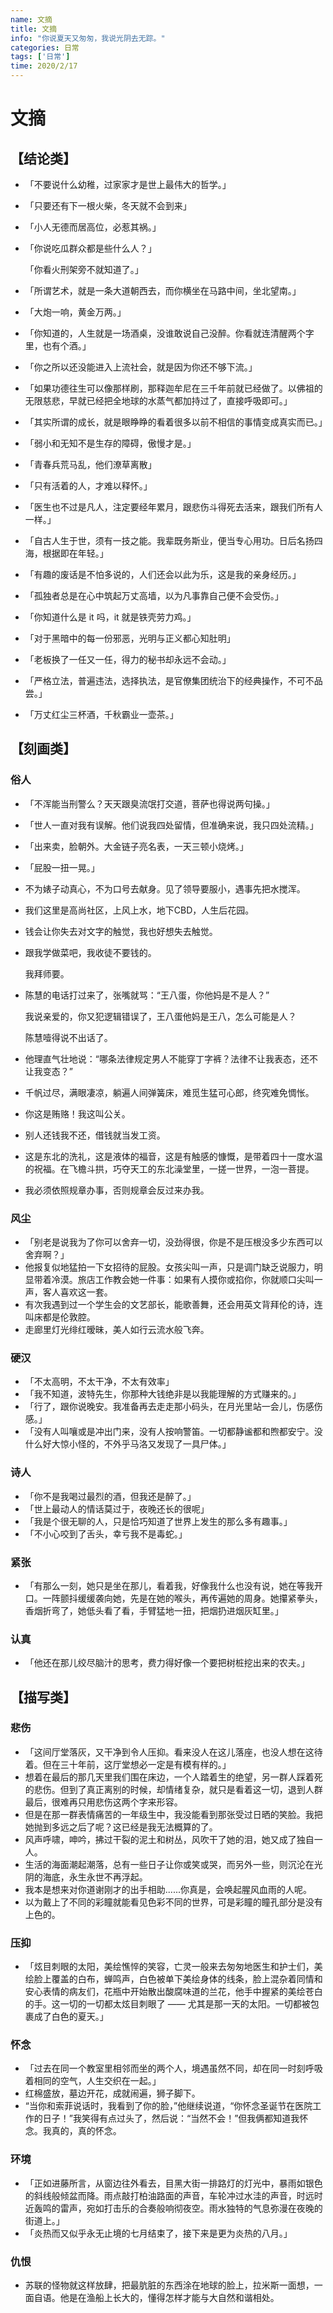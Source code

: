 ```yaml
---
name: 文摘
title: 文摘
info: "你说夏天又匆匆，我说光阴去无踪。"
categories: 日常
tags: ['日常']
time: 2020/2/17
---
```


# 文摘

## 【结论类】

- 「不要说什么幼稚，过家家才是世上最伟大的哲学。」

- 「只要还有下一根火柴，冬天就不会到来」

- 「小人无德而居高位，必惹其祸。」

- 「你说吃瓜群众都是些什么人？」

  「你看火刑架旁不就知道了。」

- 「所谓艺术，就是一条大道朝西去，而你横坐在马路中间，坐北望南。」

- 「大炮一响，黄金万两。」

- 「你知道的，人生就是一场酒桌，没谁敢说自己没醉。你看就连清醒两个字里，也有个酒。」

- 「你之所以还没能进入上流社会，就是因为你还不够下流。」

- 「如果功德往生可以像那样刷，那释迦牟尼在三千年前就已经做了。以佛祖的无限慈悲，早就已经把全地球的水蒸气都加持过了，直接呼吸即可。」

- 「其实所谓的成长，就是眼睁睁的看着很多以前不相信的事情变成真实而已。」

- 「弱小和无知不是生存的障碍，傲慢才是。」

- 「青春兵荒马乱，他们潦草离散」

- 「只有活着的人，才难以释怀。」

- 「医生也不过是凡人，注定要经年累月，跟悲伤斗得死去活来，跟我们所有人一样。」

- 「自古人生于世，须有一技之能。我辈既务斯业，便当专心用功。日后名扬四海，根据即在年轻。」

- 「有趣的废话是不怕多说的，人们还会以此为乐，这是我的亲身经历。」

- 「孤独者总是在心中筑起万丈高墙，以为凡事靠自己便不会受伤。」

- 「你知道什么是 it 吗，it 就是铁壳劳力鸡。」

- 「对于黑暗中的每一份邪恶，光明与正义都心知肚明」

- 「老板换了一任又一任，得力的秘书却永远不会动。」

- 「严格立法，普遍违法，选择执法，是官僚集团统治下的经典操作，不可不品尝。」

- 「万丈红尘三杯酒，千秋霸业一壶茶。」

## 【刻画类】

### 俗人

- 「不浑能当刑警么？天天跟臭流氓打交道，菩萨也得说两句操。」

- 「世人一直对我有误解。他们说我四处留情，但准确来说，我只四处流精。」

- 「出来卖，脸朝外。大金链子亮名表，一天三顿小烧烤。」

- 「屁股一扭一晃。」

- 不为婊子动真心，不为口号去献身。见了领导要服小，遇事先把水搅浑。

- 我们这里是高尚社区，上风上水，地下CBD，人生后花园。

- 钱会让你失去对文字的触觉，我也好想失去触觉。

- 跟我学做菜吧，我收徒不要钱的。

  我拜师要。
  
- 陈慧的电话打过来了，张嘴就骂：“王八蛋，你他妈是不是人？”

  我说亲爱的，你又犯逻辑错误了，王八蛋他妈是王八，怎么可能是人？

  陈慧噎得说不出话了。

- 他理直气壮地说：“哪条法律规定男人不能穿丁字裤？法律不让我表态，还不让我变态？”

- 千帆过尽，满眼凄凉，躺遍人间弹簧床，难觅生猛可心郎，终究难免惆怅。

- 你这是贿赂！我这叫公关。

- 别人还钱我不还，借钱就当发工资。

- 这是东北的洗礼，这是液体的福音，这是有触感的慷慨，是带着四十一度水温的祝福。在飞檐斗拱，巧夺天工的东北澡堂里，一搓一世界，一泡一菩提。

- 我必须依照规章办事，否则规章会反过来办我。

### 风尘

- 「别老是说我为了你可以舍弃一切，没劲得很，你是不是压根没多少东西可以舍弃啊？」
- 他报复似地猛拍一下女招待的屁股。女孩尖叫一声，只是调门缺乏说服力，明显带着冷漠。旅店工作教会她一件事：如果有人摸你或掐你，你就顺口尖叫一声，客人喜欢这一套。
- 有次我遇到过一个学生会的文艺部长，能歌善舞，还会用英文背拜伦的诗，连叫床都是伦敦腔。
- 走廊里灯光绯红暧昧，美人如行云流水般飞奔。

### 硬汉

- 「不太高明，不太干净，不太有效率」
- 「我不知道，波特先生，你那种大钱绝非是以我能理解的方式赚来的。」
- 「行了，跟你说晚安。我准备再去走走那小码头，在月光里站一会儿，伤感伤感。」
- 「没有人叫嚷或是冲出门来，没有人按响警笛。一切都静谧都和煦都安宁。没什么好大惊小怪的，不外乎马洛又发现了一具尸体。」

### 诗人

- 「你不是我喝过最烈的酒，但我还是醉了。」
- 「世上最动人的情话莫过于，夜晚还长的很呢」
- 「我是个很无聊的人，只是恰巧知道了世界上发生的那么多有趣事。」
- 「不小心咬到了舌头，幸亏我不是毒蛇。」

### 紧张

- 「有那么一刻，她只是坐在那儿，看着我，好像我什么也没有说，她在等我开口。一阵颤抖缓缓袭向她，先是在她的喉头，再传遍她的周身。她攥紧拳头，香烟折弯了，她低头看了看，手臂猛地一扭，把烟扔进烟灰缸里。」

### 认真

- 「他还在那儿绞尽脑汁的思考，费力得好像一个要把树桩挖出来的农夫。」

## 【描写类】

### 悲伤

- 「这间厅堂落灰，又干净到令人压抑。看来没人在这儿落座，也没人想在这待着。但在三十年前，这厅堂想必一定是有模有样的。」
- 想着在最后的那几天里我们围在床边，一个人踏着生的绝望，另一群人踩着死的悲伤。但到了真正离别的时候，却情绪复杂，就只是看着这一切，退到人群最后，很难再只用悲伤这两个字来形容。
- 但是在那一群表情痛苦的一年级生中，我没能看到那张受过日晒的笑脸。我把她抛到多远之后了呢？这已经是我无法概算的了。
- 风声呼啸，呻吟，拂过干裂的泥土和树丛，风吹干了她的泪，她又成了独自一人。
- 生活的海面潮起潮落，总有一些日子让你或笑或哭，而另外一些，则沉沦在光阴的海底，永生永世不再浮起。
- 我本是想来对你道谢刚才的出手相助......你真是，会唤起腥风血雨的人呢。
- 以为戴上了不同的彩瞳就能看见色彩不同的世界，可是彩瞳的瞳孔部分是没有上色的。

### 压抑

- 「炫目刺眼的太阳，美绘憔悴的笑容，亡灵一般来去匆匆地医生和护士们，美绘脸上覆盖的白布，蝉鸣声，白色被单下美绘身体的线条，脸上混杂着同情和安心表情的病友们，花瓶中开始散出酸腐味道的兰花，他手中握紧的美绘苍白的手。这一切的一切都太炫目刺眼了 —— 尤其是那一天的太阳。一切都被包裹成了白色的夏天。」

### 怀念

- 「过去在同一个教室里相邻而坐的两个人，境遇虽然不同，却在同一时刻呼吸着相同的空气，人生交织在一起。」
- 红棉盛放，墓边开花，成就闹遍，狮子脚下。
- “当你和索菲说话时，我看到了你的脸，”他继续说道，“你怀念圣诞节在医院工作的日子！”我笑得有点过头了，然后说：“当然不会！”但我俩都知道我怀念。我真的，真的怀念。

### 环境

- 「正如进藤所言，从窗边往外看去，目黑大街一排路灯的灯光中，暴雨如银色的斜线般倾盆而降。雨点敲打柏油路面的声音，车轮冲过水洼的声音，时远时近轰鸣的雷声，宛如打击乐的合奏般响彻夜空。雨水独特的气息弥漫在夜晚的街道上。」
- 「炎热而又似乎永无止境的七月结束了，接下来是更为炎热的八月。」

### 仇恨

- 苏联的怪物就这样放肆，把最肮脏的东西涂在地球的脸上，拉米斯一面想，一面自语。他是在渔船上长大的，懂得怎样才能与大自然和谐相处。



